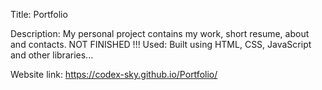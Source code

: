 Title: Portfolio

Description: My personal project contains my work, short resume, about and contacts. NOT FINISHED !!!
Used: Built using HTML, CSS, JavaScript and other libraries...


Website link: https://codex-sky.github.io/Portfolio/
